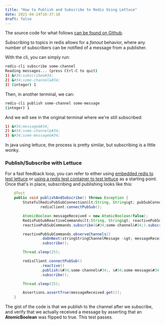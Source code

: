 ```yaml
---
title: "How to Publish and Subscribe to Redis Using Lettuce"
date: 2021-04-24T16:37:18
draft: false
---
```


The source code for what follows [can be found on Github](https://github.com/nfisher23/reactive-programming-webflux).

Subscribing to topics in redis allows for a _fanout_ behavior, where any number of subscribers can be notified of a message from a publisher.

With the cli, you can simply run:

```bash
redis-cli subscribe some-channel
Reading messages... (press Ctrl-C to quit)
1) &#34;subscribe&#34;
2) &#34;some-channel&#34;
3) (integer) 1

```

Then, in another terminal, we can:

```bash
redis-cli publish some-channel some-message
(integer) 1

```

And we will see in the original terminal where we&#39;re still subscribed:

```bash
1) &#34;message&#34;
2) &#34;some-channel&#34;
3) &#34;some-message&#34;

```

In java using lettuce, the process is pretty similar, but subscribing is a little wonky.

### Publish/Subscribe with Lettuce

For a fast feedback loop, you can refer to either using [embedded redis to test lettuce](https://nickolasfisher.com/blog/How-to-use-Embedded-Redis-to-Test-a-Lettuce-Client-in-Spring-Boot-Webflux) or [using a redis test container to test lettuce](https://nickolasfisher.com/blog/How-to-use-a-Redis-Test-Container-with-LettuceSpring-Boot-Webflux) as a starting point. Once that&#39;s in place, subscribing and publishing looks like this:

```java
    @Test
    public void publishAndSubscribe() throws Exception {
        StatefulRedisPubSubConnection&lt;String, String&gt; pubSubConnection =
                redisClient.connectPubSub();

        AtomicBoolean messageReceived = new AtomicBoolean(false);
        RedisPubSubReactiveCommands&lt;String, String&gt; reactivePubSubCommands = pubSubConnection.reactive();
        reactivePubSubCommands.subscribe(&#34;some-channel&#34;).subscribe();

        reactivePubSubCommands.observeChannels()
                .doOnNext(stringStringChannelMessage -&gt; messageReceived.set(true))
                .subscribe();

        Thread.sleep(25);

        redisClient.connectPubSub()
                .reactive()
                .publish(&#34;some-channel&#34;, &#34;some-message&#34;)
                .subscribe();

        Thread.sleep(25);

        Assertions.assertTrue(messageReceived.get());
    }

```

The gist of the code is that we publish to the channel after we subscribe, and verify that we actually received a message by asserting that an **AtomicBoolean** was flipped to true. This test passes.
